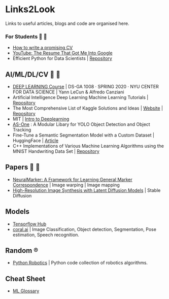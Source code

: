 # Links2Look
Links to useful articles, blogs and code are organised here.


### For Students :blue_book: :pencil:
* [How to write a promising CV](https://yuridevat.hashnode.dev/how-to-write-a-promising-cv)
* [YouTube: The Resume That Got Me Into Google](https://www.youtube.com/watch?v=5uhmS8nzxM4&ab_channel=PowerCouple)
* Efficient Python for Data Scientists | [Repository](https://github.com/youssefHosni/Efficient-Python-for-Data-Scientists)

## AI/ML/DL/CV :robot: :brain:
* [DEEP LEARNING Course](https://atcold.github.io/pytorch-Deep-Learning/) | DS-GA 1008 · SPRING 2020 · NYU CENTER FOR DATA SCIENCE | Yann LeCun & Alfredo Canziani
* Artificial Intelligence Deep Learning Machine Learning Tutorials | [Repository](https://github.com/TarrySingh/Artificial-Intelligence-Deep-Learning-Machine-Learning-Tutorials)
* The Most Comprehensive List of Kaggle Solutions and Ideas | [Website](https://farid.one/kaggle-solutions/) | [Repository](https://github.com/faridrashidi/kaggle-solutions#Guideline)
* MIT | [Intro to Deeplearning](http://introtodeeplearning.com/)
* [AS-One](https://github.com/augmentedstartups/AS-One) : A Modular Libary for YOLO Object Detection and Object Tracking
* Fine-Tune a Semantic Segmentation Model with a Custom Dataset | HuggingFace | [Article](https://huggingface.co/blog/fine-tune-segformer)
* C++ Implementations of Various Machine Learning Algorithms using the MNIST Handwriting Data Set | [Repository](https://github.com/gtaylor5/mnist_ml)

## Papers :scroll: :bookmark_tabs:
* [NeuralMarker: A Framework for Learning General Marker Correspondence](https://drinkingcoder.github.io/publication/neuralmarker/) | Image warping | Image mapping
* [High-Resolution Image Synthesis with Latent Diffusion Models](https://arxiv.org/abs/2112.10752) | Stable Diffusion

## Models
* [Tensorflow Hub](https://tfhub.dev/)
* [coral.ai](https://coral.ai/models/) | Image Classification, Object detection, Segmentation, Pose estimation, Speech recognition.

## Random :registered:
* [Python Robotics](https://github.com/AtsushiSakai/PythonRobotics) | Python code collection of robotics algorithms.

## Cheat Sheet
* [ML Glossary](https://ml-cheatsheet.readthedocs.io/en/latest/glossary.html)
